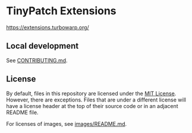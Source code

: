 # TinyPatch Extensions

https://extensions.turbowarp.org/

## Local development

See [CONTRIBUTING.md](CONTRIBUTING.md).

## License

By default, files in this repository are licensed under the [MIT License](licenses/MIT.txt). However, there are exceptions. Files that are under a different license will have a license header at the top of their source code or in an adjacent README file.

For licenses of images, see [images/README.md](images/README.md).
